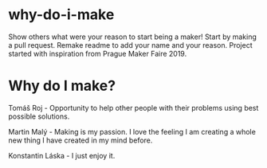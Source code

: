 # why-do-i-make
Show others what were your reason to start being a maker! Start by making a pull request. Remake readme to add your name and your reason. 
Project started with inspiration from Prague Maker Faire 2019.

# Why do I make?

Tomáš Roj - Opportunity to help other people with their problems using best possible solutions.

Martin Malý - Making is my passion. I love the feeling I am creating a whole new thing I have created in my mind before.

Konstantin Láska - I just enjoy it.
